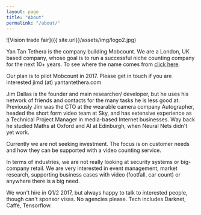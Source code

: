 ```yaml
---
layout: page
title: "About"
permalink: "/about/"
---
```


![Vision trade fair]({{ site.url}}/assets/img/logo2.jpg)

Yan Tan Tethera is the company building Mobcount. We are a London, UK based company, whose goal is to run a successful niche counting company for the next 10+ years. To see where the name comes from <a href = "https://youtu.be/Oev332D0K0I?t=28s" title="Sheep Counting">click here</a>.

Our plan is to pilot Mobcount in 2017.  Please get in touch if you are interested  jimd (at) yantantethera.com

Jim Dallas is the founder and main researcher/ developer, but he uses his network of friends and contacts for the many tasks he is less good at. Previously Jim was the CTO at the wearable camera company Autographer, headed the short form video team at Sky, and has extensive experience as a Technical Project Manager in media-based Internet businesses. Way back he studied Maths at Oxford and AI at Edinburgh, when Neural Nets didn't yet work.

Currently we are not seeking investment. The focus is on customer needs and how they  can be supported with a video counting service.

In terms of industries, we are not really looking at security systems or big-company retail. We are very interested in event management, market research, supporting business cases with video (footfall, car count) or anywhere there is a big need.

We won't hire in Q1/2 2017, but always happy to talk to interested people, though can't sponsor visas. No agencies please. Tech includes Darknet, Caffe, Tensorflow.
